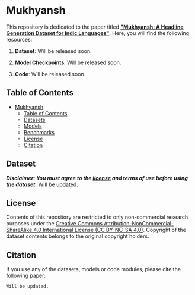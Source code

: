 # Mukhyansh

This repository is dedicated to the paper titled [**"Mukhyansh: A Headline Generation Dataset for Indic Languages"**](). Here, you will find the following resources:

1. **Dataset**: Will be released soon.

2. **Model Checkpoints**: Will be released soon.

3. **Code**: Will be released soon.

## Table of Contents

- [Mukhyansh](#Mukhyansh)
  - [Table of Contents](#table-of-contents)
  - [Datasets](#dataset)
  - [Models](#models)
  - [Benchmarks](#benchmarks)
  - [License](#license)
  - [Citation](#citation)

## Dataset
***Disclaimer: You must agree to the [license](#license) and terms of use before using the dataset.***
Will be updated.
## License
Contents of this repository are restricted to only non-commercial research purposes under the [Creative Commons Attribution-NonCommercial-ShareAlike 4.0 International License (CC BY-NC-SA 4.0)](https://creativecommons.org/licenses/by-nc-sa/4.0/). Copyright of the dataset contents belongs to the original copyright holders.

## Citation
If you use any of the datasets, models or code modules, please cite the following paper:

```
Will be updated.
```
